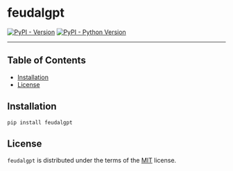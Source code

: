 # feudalgpt

[![PyPI - Version](https://img.shields.io/pypi/v/feudalgpt.svg)](https://pypi.org/project/feudalgpt)
[![PyPI - Python Version](https://img.shields.io/pypi/pyversions/feudalgpt.svg)](https://pypi.org/project/feudalgpt)

-----

## Table of Contents

- [Installation](#installation)
- [License](#license)

## Installation

```console
pip install feudalgpt
```

## License

`feudalgpt` is distributed under the terms of the [MIT](https://spdx.org/licenses/MIT.html) license.
